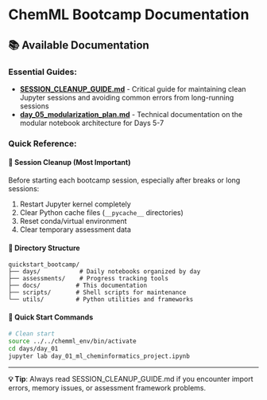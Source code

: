 # ChemML Bootcamp Documentation

## 📚 **Available Documentation**

### **Essential Guides:**
- **[SESSION_CLEANUP_GUIDE.md](SESSION_CLEANUP_GUIDE.md)** - Critical guide for maintaining clean Jupyter sessions and avoiding common errors from long-running sessions
- **[day_05_modularization_plan.md](day_05_modularization_plan.md)** - Technical documentation on the modular notebook architecture for Days 5-7

### **Quick Reference:**

#### **🧹 Session Cleanup (Most Important)**
Before starting each bootcamp session, especially after breaks or long sessions:
1. Restart Jupyter kernel completely
2. Clear Python cache files (`__pycache__` directories)
3. Reset conda/virtual environment
4. Clear temporary assessment data

#### **📁 Directory Structure**
```
quickstart_bootcamp/
├── days/           # Daily notebooks organized by day
├── assessments/    # Progress tracking tools
├── docs/          # This documentation
├── scripts/       # Shell scripts for maintenance
└── utils/         # Python utilities and frameworks
```

#### **🚀 Quick Start Commands**
```bash
# Clean start
source ../../chemml_env/bin/activate
cd days/day_01
jupyter lab day_01_ml_cheminformatics_project.ipynb
```

---
**💡 Tip**: Always read SESSION_CLEANUP_GUIDE.md if you encounter import errors, memory issues, or assessment framework problems.
